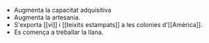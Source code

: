 - Augmenta la capacitat adquisitiva
- Augmenta la artesania.
- S'exporta [[vi]] i [[teixits estampats]] a les colonies d'[[Amèrica]].
- Es comença a treballar la llana.